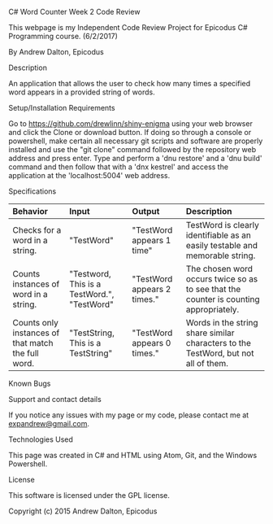 C# Word Counter Week 2 Code Review

This webpage is my Independent Code Review Project for Epicodus C# Programming course. (6/2/2017)

By Andrew Dalton, Epicodus

Description

An application that allows the user to check how many times a specified word appears in a provided string of words.

Setup/Installation Requirements

Go to https://github.com/drewlinn/shiny-enigma using your web browser and click the Clone or download button. If doing so through a console or powershell, make certain all necessary git scripts and software are properly installed and use the "git clone" command followed by the repository web address and press enter. Type and perform a 'dnu restore' and a 'dnu build' command and then follow that with a 'dnx kestrel' and access the application at the 'localhost:5004' web address.

Specifications

| Behavior | Input | Output | Description |
|:---------|:------|:-------|:------------|
| Checks for a word in a string. | "TestWord" | "TestWord appears 1 time" | TestWord is clearly identifiable as an easily testable and memorable string. |
| Counts instances of word in a string. | "Testword, This is a TestWord.", "TestWord" | "TestWord appears 2 times." | The chosen word occurs twice so as to see that the counter is counting appropriately. |
| Counts only instances of that match the full word. | "TestString, This is a TestString" | "TestWord appears 0 times." | Words in the string share similar characters to the TestWord, but not all of them. |

Known Bugs



Support and contact details

If you notice any issues with my page or my code, please contact me at expandrew@gmail.com.

Technologies Used

This page was created in C# and HTML using Atom, Git, and the Windows Powershell.

License

This software is licensed under the GPL license.

Copyright (c) 2015 Andrew Dalton, Epicodus
